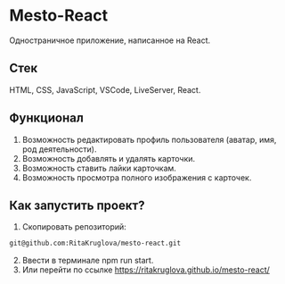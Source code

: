 # Mesto-React
Одностраничное приложение, написанное на React.
## Стек
HTML, CSS, JavaScript, VSCode, LiveServer, React.
## Функционал
1. Возможность редактировать профиль пользователя (аватар, имя, род деятельности).
2. Возможность добавлять и удалять карточки.
3. Возможность ставить лайки карточкам.
4. Возможность просмотра полного изображения с карточек.
## Как запустить проект?
1. Скопировать репозиторий:
```bash
git@github.com:RitaKruglova/mesto-react.git
```
2. Ввести в терминале npm run start.
3. Или перейти по ссылке https://ritakruglova.github.io/mesto-react/